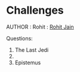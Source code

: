 # Challenges

AUTHOR : Rohit : <a href="https://github.com/RohitStark">Rohit Jain</a>

Questions:
1) The Last Jedi
2) 
3) Epistemus
